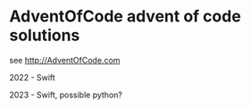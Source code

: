 # AdventOfCode advent of code solutions

see http://AdventOfCode.com 

2022 - Swift

2023 - Swift, possible python?
